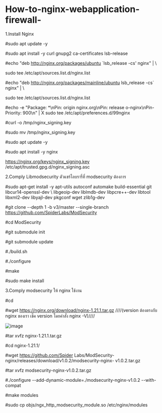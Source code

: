 # How-to-nginx-webapplication-firewall-
1.Install Nginx 

#sudo apt update -y

#sudo apt install -y curl gnupg2 ca-certificates lsb-release

#echo "deb http://nginx.org/packages/ubuntu `lsb_release -cs' nginx" | \

sudo tee /etc/apt/sources.list.d/nginx.list

#echo "deb http://nginx.org/packages/mainline/ubuntu lsb_release -cs` nginx" | \

sudo tee /etc/apt/sources.list.d/nginx.list

#echo -e "Package: *\nPin: origin nginx.org\nPin: release o-nginx\nPin-Priority: 900\n" | X sudo tee /etc/apt/preferences.d/99nginx

#curl -o /tmp/nginx_signing.key

#sudo mv /tmp/nginx_signing.key

#sudo apt update -y

#sudo apt install -y nginx

https://nginx.org/keys/nginx_signing.key /etc/apt/trusted.gpg.d/nginx_signing.asc

2.Comply Libmodsecurity ตัวแชร์ไลบรารี่ที่ modsecurity ต้องการ

#sudo apt-get install -y apt-utils autoconf automake build-essential git libcur14-openssl-dev \ libgeoip-dev liblmdb-dev libpcre++-dev libtool libxml2-dev libyajl-dev pkgconf wget zlib1g-dev 

#git clone --depth 1 -b v3/master --single-branch https://github.com/SpiderLabs/ModSecurity 

#cd ModSecurity

#git submodule init

#git submodule update

#./build.sh

#./configure

#make

#sudo make install

3.Comply modsecurity ให้ nginx ใช้งาน

#cd

#wget https://nginx.org/download/nginx-1.21.1.tar.gz ////(version ต้องตรงกับ nginx ของเรา เช็ค version โดยคำสั่ง nginx -V)////

![image](https://github.com/thanawut2903/How-to-nginx-webapplication-firewall-/assets/159118913/c5f90260-f432-48c5-b383-41e9f40421f7)

#tar xvfz nginx-1.21.1.tar.gz

#cd nginx-1.21.1/

#wget https://github.com/Spider Labs/ModSecurity-nginx/releases/download/v1.0.2/modsecurity-nginx- v1.0.2.tar.gz

#tar xvfz modsecurity-nginx-v1.0.2.tar.gz

#./configure --add-dynamic-module=./modsecurity-nginx-v1.0.2 --with-compat

#make modules

#sudo cp objs/ngx_http_modsecurity_module.so /etc/nginx/modules

